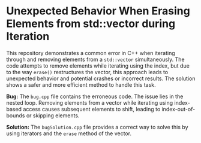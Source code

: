 # Unexpected Behavior When Erasing Elements from std::vector during Iteration

This repository demonstrates a common error in C++ when iterating through and removing elements from a `std::vector` simultaneously.  The code attempts to remove elements while iterating using the index, but due to the way `erase()` restructures the vector, this approach leads to unexpected behavior and potential crashes or incorrect results.  The solution shows a safer and more efficient method to handle this task. 

**Bug:** The `bug.cpp` file contains the erroneous code.  The issue lies in the nested loop. Removing elements from a vector while iterating using index-based access causes subsequent elements to shift, leading to index-out-of-bounds or skipping elements.

**Solution:** The `bugSolution.cpp` file provides a correct way to solve this by using iterators and the `erase` method of the vector.